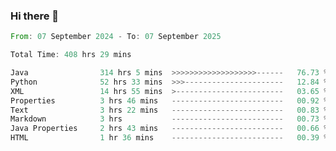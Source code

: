 ### Hi there 👋

<!--
**luoxuanzao/luoxuanzao** is a ✨ _special_ ✨ repository because its `README.md` (this file) appears on your GitHub profile.

Here are some ideas to get you started:

- 🔭 I’m currently working on ...
- 🌱 I’m currently learning ...
- 👯 I’m looking to collaborate on ...
- 🤔 I’m looking for help with ...
- 💬 Ask me about ...
- 📫 How to reach me: ...
- 😄 Pronouns: ...
- ⚡ Fun fact: ...
-->

<!--START_SECTION:waka-->

```rust
From: 07 September 2024 - To: 07 September 2025

Total Time: 408 hrs 29 mins

Java                314 hrs 5 mins  >>>>>>>>>>>>>>>>>>>------   76.73 %
Python              52 hrs 33 mins  >>>----------------------   12.84 %
XML                 14 hrs 55 mins  >------------------------   03.65 %
Properties          3 hrs 46 mins   -------------------------   00.92 %
Text                3 hrs 22 mins   -------------------------   00.83 %
Markdown            3 hrs           -------------------------   00.73 %
Java Properties     2 hrs 43 mins   -------------------------   00.66 %
HTML                1 hr 36 mins    -------------------------   00.39 %
```

<!--END_SECTION:waka-->